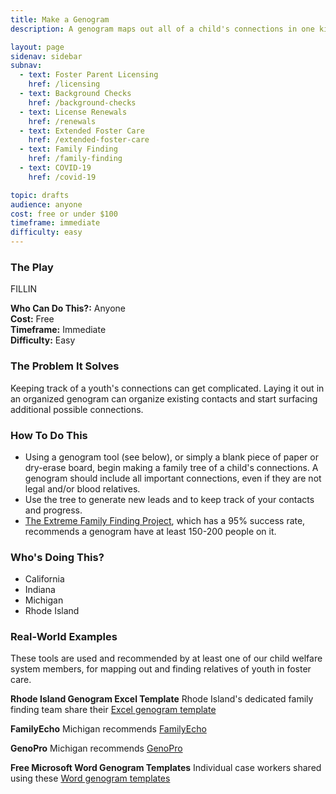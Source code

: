 ```yaml
---
title: Make a Genogram
description: A genogram maps out all of a child's connections in one kinship tree.

layout: page
sidenav: sidebar
subnav:
  - text: Foster Parent Licensing
    href: /licensing
  - text: Background Checks
    href: /background-checks
  - text: License Renewals
    href: /renewals
  - text: Extended Foster Care
    href: /extended-foster-care
  - text: Family Finding
    href: /family-finding
  - text: COVID-19
    href: /covid-19

topic: drafts
audience: anyone
cost: free or under $100
timeframe: immediate
difficulty: easy
---
```



### The Play

FILLIN

**Who Can Do This?:**
Anyone<br />
**Cost:**
Free<br />
**Timeframe:**
Immediate<br />
**Difficulty:**
Easy<br />

### The Problem It Solves

Keeping track of a youth's connections can get complicated. Laying it out in an organized genogram can organize existing contacts and start surfacing additional possible connections.

### How To Do This

* Using a genogram tool (see below), or simply a blank piece of paper or dry-erase board, begin making a family tree of a child's connections. A genogram should include all important connections, even if they are not legal and/or blood relatives.
* Use the tree to generate new leads and to keep track of your contacts and progress.
* [The Extreme Family Finding Project](https://www.fosteradopt.org/family-permanency/extreme-family-finding/), which has a 95% success rate, recommends a genogram have at least 150-200 people on it.


### Who's Doing This?

* California 
* Indiana
* Michigan
* Rhode Island

### Real-World Examples

These tools are used and recommended by at least one of our child welfare system members, for mapping out and finding relatives of youth in foster care. 


**Rhode Island Genogram Excel Template**
Rhode Island's dedicated family finding team share their [Excel genogram template](/assets/GENOGRAM.xlsx)

**FamilyEcho**
Michigan recommends [FamilyEcho](https://www.familyecho.com/)

**GenoPro**
Michigan recommends [GenoPro](https://genopro.com/)

**Free Microsoft Word Genogram Templates**
Individual case workers shared using these [Word genogram templates](https://www.mywordtemplates.org/printables/template399.html)
